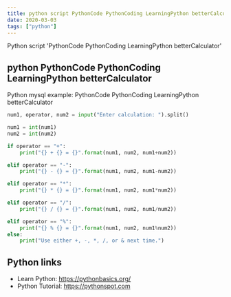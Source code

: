 ```yaml
---
title: python script PythonCode PythonCoding LearningPython betterCalculator (snippet)
date: 2020-03-03
tags: ["python"]
---
```

Python script 'PythonCode PythonCoding LearningPython betterCalculator'


## python PythonCode PythonCoding LearningPython betterCalculator

Python mysql example: PythonCode PythonCoding LearningPython betterCalculator

```python
num1, operator, num2 = input("Enter calculation: ").split()

num1 = int(num1)
num2 = int(num2)

if operator == "+":
    print("{} + {} = {}".format(num1, num2, num1+num2))

elif operator == "-":
    print("{} - {} = {}".format(num1, num2, num1-num2))

elif operator == "*":
    print("{} * {} = {}".format(num1, num2, num1*num2))

elif operator == "/":
    print("{} / {} = {}".format(num1, num2, num1/num2))

elif operator == "%":
    print("{} % {} = {}".format(num1, num2, num1%num2))
else:
    print("Use either +, -, *, /, or & next time.")


```

## Python links

- Learn Python: https://pythonbasics.org/
- Python Tutorial: https://pythonspot.com

